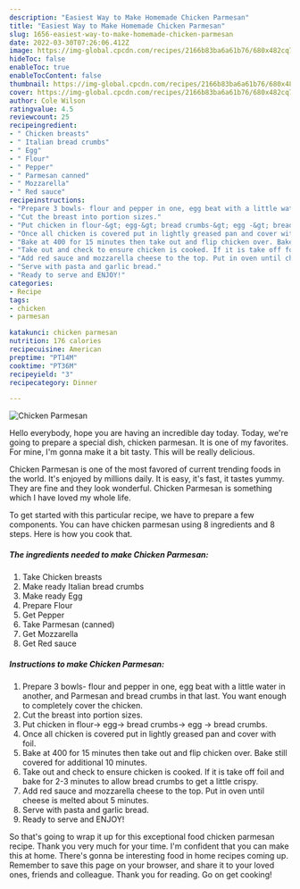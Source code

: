 ```yaml
---
description: "Easiest Way to Make Homemade Chicken Parmesan"
title: "Easiest Way to Make Homemade Chicken Parmesan"
slug: 1656-easiest-way-to-make-homemade-chicken-parmesan
date: 2022-03-30T07:26:06.412Z
image: https://img-global.cpcdn.com/recipes/2166b83ba6a61b76/680x482cq70/chicken-parmesan-recipe-main-photo.jpg
hideToc: false
enableToc: true
enableTocContent: false
thumbnail: https://img-global.cpcdn.com/recipes/2166b83ba6a61b76/680x482cq70/chicken-parmesan-recipe-main-photo.jpg
cover: https://img-global.cpcdn.com/recipes/2166b83ba6a61b76/680x482cq70/chicken-parmesan-recipe-main-photo.jpg
author: Cole Wilson
ratingvalue: 4.5
reviewcount: 25
recipeingredient:
- " Chicken breasts"
- " Italian bread crumbs"
- " Egg"
- " Flour"
- " Pepper"
- " Parmesan canned"
- " Mozzarella"
- " Red sauce"
recipeinstructions:
- "Prepare 3 bowls- flour and pepper in one, egg beat with a little water in another, and Parmesan and bread crumbs in that last. You want enough to completely cover the chicken."
- "Cut the breast into portion sizes."
- "Put chicken in flour-&gt; egg-&gt; bread crumbs-&gt; egg -&gt; bread crumbs."
- "Once all chicken is covered put in lightly greased pan and cover with foil."
- "Bake at 400 for 15 minutes then take out and flip chicken over. Bake still covered for additional 10 minutes."
- "Take out and check to ensure chicken is cooked. If it is take off foil and bake for 2-3 minutes to allow bread crumbs to get a little crispy."
- "Add red sauce and mozzarella cheese to the top. Put in oven until cheese is melted about 5 minutes."
- "Serve with pasta and garlic bread."
- "Ready to serve and ENJOY!"
categories:
- Recipe
tags:
- chicken
- parmesan

katakunci: chicken parmesan 
nutrition: 176 calories
recipecuisine: American
preptime: "PT14M"
cooktime: "PT36M"
recipeyield: "3"
recipecategory: Dinner

---
```



![Chicken Parmesan](https://img-global.cpcdn.com/recipes/2166b83ba6a61b76/680x482cq70/chicken-parmesan-recipe-main-photo.jpg)

Hello everybody, hope you are having an incredible day today. Today, we're going to prepare a special dish, chicken parmesan. It is one of my favorites. For mine, I'm gonna make it a bit tasty. This will be really delicious.



Chicken Parmesan is one of the most favored of current trending foods in the world. It's enjoyed by millions daily. It is easy, it's fast, it tastes yummy. They are fine and they look wonderful. Chicken Parmesan is something which I have loved my whole life.


To get started with this particular recipe, we have to prepare a few components. You can have chicken parmesan using 8 ingredients and 8 steps. Here is how you cook that.

<!--inarticleads1-->

##### The ingredients needed to make Chicken Parmesan:

1. Take  Chicken breasts
1. Make ready  Italian bread crumbs
1. Make ready  Egg
1. Prepare  Flour
1. Get  Pepper
1. Take  Parmesan (canned)
1. Get  Mozzarella
1. Get  Red sauce




<!--inarticleads2-->

##### Instructions to make Chicken Parmesan:

1. Prepare 3 bowls- flour and pepper in one, egg beat with a little water in another, and Parmesan and bread crumbs in that last. You want enough to completely cover the chicken.
1. Cut the breast into portion sizes.
1. Put chicken in flour-&gt; egg-&gt; bread crumbs-&gt; egg -&gt; bread crumbs.
1. Once all chicken is covered put in lightly greased pan and cover with foil.
1. Bake at 400 for 15 minutes then take out and flip chicken over. Bake still covered for additional 10 minutes.
1. Take out and check to ensure chicken is cooked. If it is take off foil and bake for 2-3 minutes to allow bread crumbs to get a little crispy.
1. Add red sauce and mozzarella cheese to the top. Put in oven until cheese is melted about 5 minutes.
1. Serve with pasta and garlic bread.
1. Ready to serve and ENJOY!



So that's going to wrap it up for this exceptional food chicken parmesan recipe. Thank you very much for your time. I'm confident that you can make this at home. There's gonna be interesting food in home recipes coming up. Remember to save this page on your browser, and share it to your loved ones, friends and colleague. Thank you for reading. Go on get cooking!
